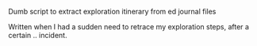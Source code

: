 Dumb script to extract exploration itinerary from ed journal files

Written when I had a sudden need to retrace my exploration steps, after a certain .. incident.
